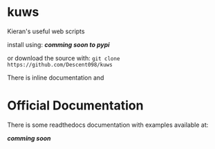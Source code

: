 # kuws
Kieran's useful web scripts

install using:
__*comming soon to pypi*__

or download the source with:
`git clone https://github.com/Descent098/kuws`

There is inline documentation and 

# Official Documentation
There is some readthedocs documentation with examples available at:

__*comming soon*__